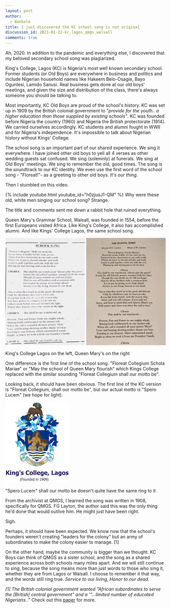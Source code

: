 ```yaml
---
layout: post
author:
  - Bankole
title: I just discovered the KC school song is not original
discussion_id: 2021-01-22-kc_lagos_qmgs_walsall
comments: true
---
```


Ah, 2020. In addition to the pandemic and everything else, I discovered that my
beloved secondary school song was plagiarized.

King's College, Lagos (KC) is Nigeria's most well known secondary school.
Former students (or Old Boys) are everywhere in business and politics and
include Nigerian household names like Hakeem Belo-Osagie, Bayo Ogunlesi, Lamido
Sanusi. Real business gets done at our old boys' meetings, and given the size
and distribution of the class, there's always someone you should be talking to.

Most importantly, KC Old Boys are proud of the school's history. KC was set up
in 1909 by the British colonial government to "*provide for the youth.. a higher
education than those supplied by existing schools"*. KC was founded before
Nigeria the country (1960) and Nigeria the British protectorate (1914). We
carried ourselves accordingly. KC students and alumni fought in WWII and for
Nigeria's independence. It's impossible to talk about Nigerian history without
Kings' College.

The school song is an important part of our shared experience. We sing it
everywhere. I have joined other old boys to yell all 4 verses as other wedding
guests sat confused. We sing (solemnly) at funerals. We sing at Old Boys'
meetings. We sing to remember the old, good times. The song is the soundtrack to
our KC identity. We even use the first word of the school song - "Floreat!"- as
a greeting to other old boys. *It's our thing.*

Then I stumbled on this video.

{% include youtube.html youtube_id="h0zjusJ1-QM" %}
Why were these old, white men singing our school song? Strange.

The title and comments sent me down a rabbit hole that ruined everything.

Queen Mary's Grammar School, Walsall, was founded in 1554, before the first
Europeans visited Africa. Like King's College, it also has accomplished alumni.
And like Kings' College Lagos, the same school song.

![School songs comparison](/assets/images/posts/school-songs.png)

King's College Lagos on the left, Queen Mary's on the right

One difference is the first line of the school song. "Floreat Collegium Schola
Mariae" or "May the school of Queen Mary flourish" which Kings College
replaced with the similar sounding "Floreat Collegium shall our motto be".

Looking back, it should have been obvious. The first line of the KC version is
"Floreat Collegium, shall our motto be", but our actual motto is "Spero
Lucem" (we hope for light).

![School motto](/assets/images/posts/image.jpeg)

"Spero Lucem" shall our motto be doesn't quite have the same ring to it

From the archivist at QMGS, I learned the song was written in 1908, specifically
for QMGS. FG Layton, the author said this was the only thing he'd done that
would outlive him. He might just have been right.

Sigh.

Perhaps, it should have been expected. We know now that the school's founders
weren't creating "leaders for the colony" but an army of subordinates to make
the colony easier to manage. [1]

On the other hand, maybe the community is bigger than we thought. KC Boys can
think of QMGS as a sister school, and the song as a shared experience across
both schools many miles apart. And we will still continue to sing, because the
song means more than just words to those who sing it, whether they are from
Lagos or Walsall. I choose to remember it that way, and the words still ring
true. *Service to our living, Honor to our dead.*

*[1] The British colonial government wanted "African subordinates to serve the
[British] central government" and a '"...limited number of educated
Nigerians..*" Check out this
[paper](https://ecommons.luc.edu/cgi/viewcontent.cgi?article=3012&context=luc_diss)
for more.
